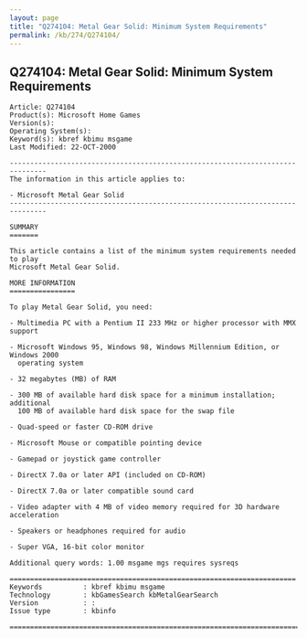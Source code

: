 ```yaml
---
layout: page
title: "Q274104: Metal Gear Solid: Minimum System Requirements"
permalink: /kb/274/Q274104/
---
```


## Q274104: Metal Gear Solid: Minimum System Requirements

	Article: Q274104
	Product(s): Microsoft Home Games
	Version(s): 
	Operating System(s): 
	Keyword(s): kbref kbimu msgame
	Last Modified: 22-OCT-2000
	
	-------------------------------------------------------------------------------
	The information in this article applies to:
	
	- Microsoft Metal Gear Solid 
	-------------------------------------------------------------------------------
	
	SUMMARY
	=======
	
	This article contains a list of the minimum system requirements needed to play
	Microsoft Metal Gear Solid.
	
	MORE INFORMATION
	================
	
	To play Metal Gear Solid, you need:
	
	- Multimedia PC with a Pentium II 233 MHz or higher processor with MMX support
	
	- Microsoft Windows 95, Windows 98, Windows Millennium Edition, or Windows 2000
	  operating system
	
	- 32 megabytes (MB) of RAM
	
	- 300 MB of available hard disk space for a minimum installation; additional
	  100 MB of available hard disk space for the swap file
	
	- Quad-speed or faster CD-ROM drive
	
	- Microsoft Mouse or compatible pointing device
	
	- Gamepad or joystick game controller
	
	- DirectX 7.0a or later API (included on CD-ROM)
	
	- DirectX 7.0a or later compatible sound card
	
	- Video adapter with 4 MB of video memory required for 3D hardware acceleration
	
	- Speakers or headphones required for audio
	
	- Super VGA, 16-bit color monitor
	
	Additional query words: 1.00 msgame mgs requires sysreqs
	
	======================================================================
	Keywords          : kbref kbimu msgame 
	Technology        : kbGamesSearch kbMetalGearSearch
	Version           : :
	Issue type        : kbinfo
	
	=============================================================================
	
